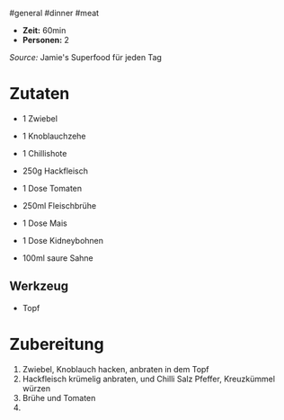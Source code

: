 #general #dinner #meat 

* **Zeit:**  60min
* **Personen:** 2

*Source:* Jamie's Superfood für jeden Tag

# Zutaten
* 1 Zwiebel
* 1 Knoblauchzehe
* 1 Chillishote
* 250g Hackfleisch

* 1 Dose Tomaten

* 250ml Fleischbrühe
* 1 Dose Mais
* 1 Dose Kidneybohnen

* 100ml saure Sahne

## Werkzeug
* Topf 

# Zubereitung
1. Zwiebel, Knoblauch hacken, anbraten in dem Topf
2. Hackfleisch krümelig  anbraten, und Chilli Salz Pfeffer, Kreuzkümmel würzen
3. Brühe und Tomaten
4. 